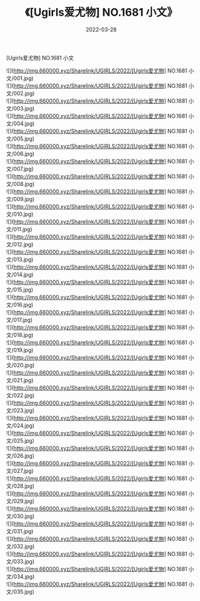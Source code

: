 ﻿---
layout: post
title:  《[Ugirls爱尤物] NO.1681 小文》
date:   2022-03-28
img: http://img.660000.xyz/Sharelink/UGIRLS/2022/[Ugirls爱尤物] NO.1681 小文/000.jpg
categories: [美女, 清纯, 唯美]
---

[Ugirls爱尤物] NO.1681 小文

 ![](http://img.660000.xyz/Sharelink/UGIRLS/2022/[Ugirls爱尤物] NO.1681 小文/001.jpg) <br>![](http://img.660000.xyz/Sharelink/UGIRLS/2022/[Ugirls爱尤物] NO.1681 小文/002.jpg) <br>![](http://img.660000.xyz/Sharelink/UGIRLS/2022/[Ugirls爱尤物] NO.1681 小文/003.jpg) <br>![](http://img.660000.xyz/Sharelink/UGIRLS/2022/[Ugirls爱尤物] NO.1681 小文/004.jpg) <br>![](http://img.660000.xyz/Sharelink/UGIRLS/2022/[Ugirls爱尤物] NO.1681 小文/005.jpg) <br>![](http://img.660000.xyz/Sharelink/UGIRLS/2022/[Ugirls爱尤物] NO.1681 小文/006.jpg) <br>![](http://img.660000.xyz/Sharelink/UGIRLS/2022/[Ugirls爱尤物] NO.1681 小文/007.jpg) <br>![](http://img.660000.xyz/Sharelink/UGIRLS/2022/[Ugirls爱尤物] NO.1681 小文/008.jpg) <br>![](http://img.660000.xyz/Sharelink/UGIRLS/2022/[Ugirls爱尤物] NO.1681 小文/009.jpg) <br>![](http://img.660000.xyz/Sharelink/UGIRLS/2022/[Ugirls爱尤物] NO.1681 小文/010.jpg) <br>![](http://img.660000.xyz/Sharelink/UGIRLS/2022/[Ugirls爱尤物] NO.1681 小文/011.jpg) <br>![](http://img.660000.xyz/Sharelink/UGIRLS/2022/[Ugirls爱尤物] NO.1681 小文/012.jpg) <br>![](http://img.660000.xyz/Sharelink/UGIRLS/2022/[Ugirls爱尤物] NO.1681 小文/013.jpg) <br>![](http://img.660000.xyz/Sharelink/UGIRLS/2022/[Ugirls爱尤物] NO.1681 小文/014.jpg) <br>![](http://img.660000.xyz/Sharelink/UGIRLS/2022/[Ugirls爱尤物] NO.1681 小文/015.jpg) <br>![](http://img.660000.xyz/Sharelink/UGIRLS/2022/[Ugirls爱尤物] NO.1681 小文/016.jpg) <br>![](http://img.660000.xyz/Sharelink/UGIRLS/2022/[Ugirls爱尤物] NO.1681 小文/017.jpg) <br>![](http://img.660000.xyz/Sharelink/UGIRLS/2022/[Ugirls爱尤物] NO.1681 小文/018.jpg) <br>![](http://img.660000.xyz/Sharelink/UGIRLS/2022/[Ugirls爱尤物] NO.1681 小文/019.jpg) <br>![](http://img.660000.xyz/Sharelink/UGIRLS/2022/[Ugirls爱尤物] NO.1681 小文/020.jpg) <br>![](http://img.660000.xyz/Sharelink/UGIRLS/2022/[Ugirls爱尤物] NO.1681 小文/021.jpg) <br>![](http://img.660000.xyz/Sharelink/UGIRLS/2022/[Ugirls爱尤物] NO.1681 小文/022.jpg) <br>![](http://img.660000.xyz/Sharelink/UGIRLS/2022/[Ugirls爱尤物] NO.1681 小文/023.jpg) <br>![](http://img.660000.xyz/Sharelink/UGIRLS/2022/[Ugirls爱尤物] NO.1681 小文/024.jpg) <br>![](http://img.660000.xyz/Sharelink/UGIRLS/2022/[Ugirls爱尤物] NO.1681 小文/025.jpg) <br>![](http://img.660000.xyz/Sharelink/UGIRLS/2022/[Ugirls爱尤物] NO.1681 小文/026.jpg) <br>![](http://img.660000.xyz/Sharelink/UGIRLS/2022/[Ugirls爱尤物] NO.1681 小文/027.jpg) <br>![](http://img.660000.xyz/Sharelink/UGIRLS/2022/[Ugirls爱尤物] NO.1681 小文/028.jpg) <br>![](http://img.660000.xyz/Sharelink/UGIRLS/2022/[Ugirls爱尤物] NO.1681 小文/029.jpg) <br>![](http://img.660000.xyz/Sharelink/UGIRLS/2022/[Ugirls爱尤物] NO.1681 小文/030.jpg) <br>![](http://img.660000.xyz/Sharelink/UGIRLS/2022/[Ugirls爱尤物] NO.1681 小文/031.jpg) <br>![](http://img.660000.xyz/Sharelink/UGIRLS/2022/[Ugirls爱尤物] NO.1681 小文/032.jpg) <br>![](http://img.660000.xyz/Sharelink/UGIRLS/2022/[Ugirls爱尤物] NO.1681 小文/033.jpg) <br>![](http://img.660000.xyz/Sharelink/UGIRLS/2022/[Ugirls爱尤物] NO.1681 小文/034.jpg) <br>![](http://img.660000.xyz/Sharelink/UGIRLS/2022/[Ugirls爱尤物] NO.1681 小文/035.jpg) <br>
